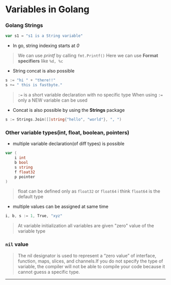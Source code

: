 # Variables in Golang

### Golang Strings

```go
var s1 = "s1 is a String variable"
```

- In go, string indexing starts at _0_

> We can use _printf_ by calling `fmt.Printf()`
> Here we can use **Format specifiers** like `%d, %c`

- String concat is also possible

```go
s := "hi " + "there!!"
s += " this is fastbyte."
```

> `:=` is a short variable declaration with no specific type
> When using `:=` only a NEW variable can be used

- Concat is also possible by using the **Strings** package

```go
s := Strings.Join([]string{"hello", "world"}, ", ")
```


### Other variable types(int, float, boolean, pointers)

- multiple variable declaration(of diff types) is possible

```go
var (
	i int
	b bool
	s string
	f float32
	p pointer
)
```

> float can be defined only as `float32` or `float64`
> i think `float64` is the default type

- multiple values can be assigned at same time

```go
i, b, s := 1, True, "xyz"
```

> At variable initialization all variables are given "zero" value of the variable type


### `nil` value

> The nil designator is used to represent a “zero value” of interface, function, maps, slices, and channels.If you do not specify the type of variable, the compiler will not be able to compile your code because it cannot guess a specific type.


---